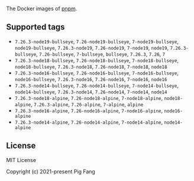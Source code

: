 The Docker images of [pnpm](https://pnpm.io).

## Supported tags

- `7.26.3-node19-bullseye`, `7.26-node19-bullseye`, `7-node19-bullseye`, `node19-bullseye`, `7.26.3-node19`, `7.26-node19`, `7-node19`, `node19`, `7.26.3-bullseye`, `7.26-bullseye`, `7-bullseye`, `bullseye`, `7.26.3`, `7.26`, `7`
- `7.26.3-node18-bullseye`, `7.26-node18-bullseye`, `7-node18-bullseye`, `node18-bullseye`, `7.26.3-node18`, `7.26-node18`, `7-node18`, `node18`
- `7.26.3-node16-bullseye`, `7.26-node16-bullseye`, `7-node16-bullseye`, `node16-bullseye`, `7.26.3-node16`, `7.26-node16`, `7-node16`, `node16`
- `7.26.3-node14-bullseye`, `7.26-node14-bullseye`, `7-node14-bullseye`, `node14-bullseye`, `7.26.3-node14`, `7.26-node14`, `7-node14`, `node14`
- `7.26.3-node18-alpine`, `7.26-node18-alpine`, `7-node18-alpine`, `node18-alpine`, `7.26.3-alpine`, `7.26-alpine`, `7-alpine`, `alpine`
- `7.26.3-node16-alpine`, `7.26-node16-alpine`, `7-node16-alpine`, `node16-alpine`
- `7.26.3-node14-alpine`, `7.26-node14-alpine`, `7-node14-alpine`, `node14-alpine`

## License

MIT License

Copyright (c) 2021-present Pig Fang
